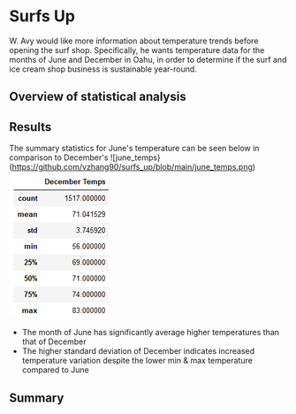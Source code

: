 # Surfs Up
W. Avy would like more information about temperature trends before opening the surf shop. Specifically, he wants temperature data for the months of June and December in Oahu, in order to determine if the surf and ice cream shop business is sustainable year-round.

## Overview of statistical analysis

## Results
The summary statistics for June's temperature can be seen below in comparison to December's
![june_temps}(https://github.com/vzhang90/surfs_up/blob/main/june_temps.png)
![dec_temps](https://github.com/vzhang90/surfs_up/blob/main/dec_temps.png)
- The month of June has significantly average higher temperatures than that of December
- The higher standard deviation of December indicates increased temperature variation despite the lower min & max temperature compared to June

## Summary
